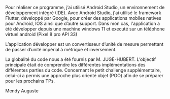 Pour réaliser ce programme, j’ai utilisé Android Studio, un environnement de développement intégré (IDE). Avec Android Studio, j'ai utilisé le framework Flutter, développé par Google, pour créer des applications mobiles natives pour Android, IOS ainsi que d’autre support. Dans mon cas, l'application a été développer depuis une machine windows 11 et executé sur un téléphone virtuel android (Pixel 8 pro API 33)

L’application développer est un convertisseur d’unité de mesure permettant de passer d’unité impérial à métrique et inversement.

La globalité du code nous a été fournis par M. JUGE-HUBERT. L’objectif principale était de comprendre les différentes implémentations des différentes parties du code.  Concernant le petit challenge supplémentaire, celui-ci a permis une approche plus orienté objet (POO) afin de se préparer pour les prochains TPs.

Mendy Auguste
